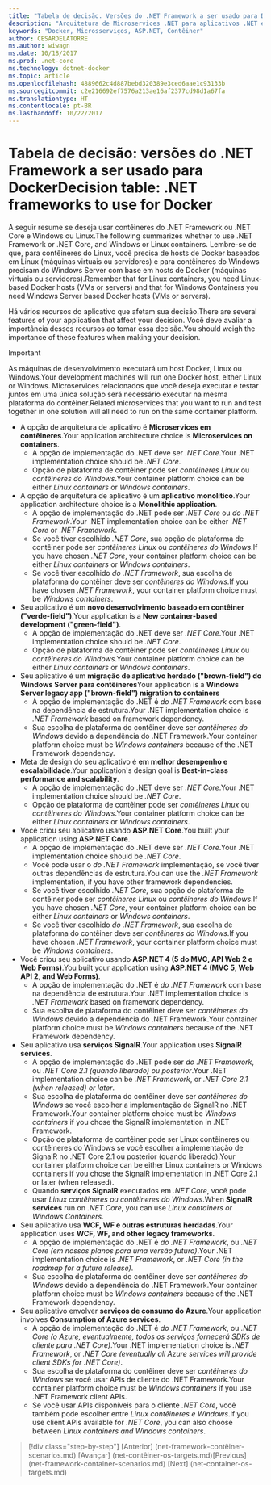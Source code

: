 ```yaml
---
title: "Tabela de decisão. Versões do .NET Framework a ser usado para Docker"
description: "Arquitetura de Microservices .NET para aplicativos .NET em contêineres | Tabela de decisão, .NET Framework a ser usado para Docker"
keywords: "Docker, Microsserviços, ASP.NET, Contêiner"
author: CESARDELATORRE
ms.author: wiwagn
ms.date: 10/18/2017
ms.prod: .net-core
ms.technology: dotnet-docker
ms.topic: article
ms.openlocfilehash: 4889662c4d887bebd320389e3ced6aae1c93133b
ms.sourcegitcommit: c2e216692ef7576a213ae16af2377cd98d1a67fa
ms.translationtype: HT
ms.contentlocale: pt-BR
ms.lasthandoff: 10/22/2017
---
```

# <a name="decision-table-net-frameworks-to-use-for-docker"></a><span data-ttu-id="f650c-105">Tabela de decisão: versões do .NET Framework a ser usado para Docker</span><span class="sxs-lookup"><span data-stu-id="f650c-105">Decision table: .NET frameworks to use for Docker</span></span>

<span data-ttu-id="f650c-106">A seguir resume se deseja usar contêineres do .NET Framework ou .NET Core e Windows ou Linux.</span><span class="sxs-lookup"><span data-stu-id="f650c-106">The following summarizes whether to use .NET Framework or .NET Core, and Windows or Linux containers.</span></span> <span data-ttu-id="f650c-107">Lembre-se de que, para contêineres do Linux, você precisa de hosts de Docker baseados em Linux (máquinas virtuais ou servidores) e para contêineres do Windows precisam do Windows Server com base em hosts de Docker (máquinas virtuais ou servidores).</span><span class="sxs-lookup"><span data-stu-id="f650c-107">Remember that for Linux containers, you need Linux-based Docker hosts (VMs or servers) and that for Windows Containers you need Windows Server based Docker hosts (VMs or servers).</span></span>

<span data-ttu-id="f650c-108">Há vários recursos do aplicativo que afetam sua decisão.</span><span class="sxs-lookup"><span data-stu-id="f650c-108">There are several features of your application that affect your decision.</span></span> <span data-ttu-id="f650c-109">Você deve avaliar a importância desses recursos ao tomar essa decisão.</span><span class="sxs-lookup"><span data-stu-id="f650c-109">You should weigh the importance of these features when making your decision.</span></span>

> [!IMPORTANT]
> <span data-ttu-id="f650c-110">As máquinas de desenvolvimento executará um host Docker, Linux ou Windows.</span><span class="sxs-lookup"><span data-stu-id="f650c-110">Your development machines will run one Docker host, either Linux or Windows.</span></span> <span data-ttu-id="f650c-111">Microservices relacionados que você deseja executar e testar juntos em uma única solução será necessário executar na mesma plataforma do contêiner.</span><span class="sxs-lookup"><span data-stu-id="f650c-111">Related microservices that you want to run and test together in one solution will all need to run on the same container platform.</span></span>

* <span data-ttu-id="f650c-112">A opção de arquitetura de aplicativo é **Microservices em contêineres**.</span><span class="sxs-lookup"><span data-stu-id="f650c-112">Your application architecture choice is **Microservices on containers**.</span></span>
    - <span data-ttu-id="f650c-113">A opção de implementação do .NET deve ser *.NET Core*.</span><span class="sxs-lookup"><span data-stu-id="f650c-113">Your .NET implementation choice should be *.NET Core*.</span></span>
    - <span data-ttu-id="f650c-114">Opção de plataforma de contêiner pode ser *contêineres Linux* ou *contêineres do Windows*.</span><span class="sxs-lookup"><span data-stu-id="f650c-114">Your container platform choice can be either *Linux containers* or *Windows containers*.</span></span>
* <span data-ttu-id="f650c-115">A opção de arquitetura de aplicativo é um **aplicativo monolítico**.</span><span class="sxs-lookup"><span data-stu-id="f650c-115">Your application architecture choice is a **Monolithic application**.</span></span>
    - <span data-ttu-id="f650c-116">A opção de implementação do .NET pode ser *.NET Core* ou *do .NET Framework*.</span><span class="sxs-lookup"><span data-stu-id="f650c-116">Your .NET implementation choice can be either *.NET Core* or *.NET Framework*.</span></span>
    - <span data-ttu-id="f650c-117">Se você tiver escolhido *.NET Core*, sua opção de plataforma de contêiner pode ser *contêineres Linux* ou *contêineres do Windows*.</span><span class="sxs-lookup"><span data-stu-id="f650c-117">If you have chosen *.NET Core*, your container platform choice can be either *Linux containers* or *Windows containers*.</span></span>
    - <span data-ttu-id="f650c-118">Se você tiver escolhido *do .NET Framework*, sua escolha de plataforma do contêiner deve ser *contêineres do Windows*.</span><span class="sxs-lookup"><span data-stu-id="f650c-118">If you have chosen *.NET Framework*, your container platform choice must be *Windows containers*.</span></span>
* <span data-ttu-id="f650c-119">Seu aplicativo é um **novo desenvolvimento baseado em contêiner ("verde-field")**.</span><span class="sxs-lookup"><span data-stu-id="f650c-119">Your application is a  **New container-based development ("green-field")**.</span></span>
    - <span data-ttu-id="f650c-120">A opção de implementação do .NET deve ser *.NET Core*.</span><span class="sxs-lookup"><span data-stu-id="f650c-120">Your .NET implementation choice should be *.NET Core*.</span></span>
    - <span data-ttu-id="f650c-121">Opção de plataforma de contêiner pode ser *contêineres Linux* ou *contêineres do Windows*.</span><span class="sxs-lookup"><span data-stu-id="f650c-121">Your container platform choice can be either *Linux containers* or *Windows containers*.</span></span>
* <span data-ttu-id="f650c-122">Seu aplicativo é um **migração de aplicativo herdado ("brown-field") do Windows Server para contêineres**</span><span class="sxs-lookup"><span data-stu-id="f650c-122">Your application is a **Windows Server legacy app ("brown-field") migration to containers**</span></span>
    - <span data-ttu-id="f650c-123">A opção de implementação do .NET é *do .NET Framework* com base na dependência de estrutura.</span><span class="sxs-lookup"><span data-stu-id="f650c-123">Your .NET implementation choice is *.NET Framework* based on framework dependency.</span></span>
    - <span data-ttu-id="f650c-124">Sua escolha de plataforma do contêiner deve ser *contêineres do Windows* devido a dependência do .NET Framework.</span><span class="sxs-lookup"><span data-stu-id="f650c-124">Your container platform choice must be *Windows containers* because of the .NET Framework dependency.</span></span>
* <span data-ttu-id="f650c-125">Meta de design do seu aplicativo é **em melhor desempenho e escalabilidade**.</span><span class="sxs-lookup"><span data-stu-id="f650c-125">Your application's design goal is **Best-in-class performance and scalability**.</span></span>
    - <span data-ttu-id="f650c-126">A opção de implementação do .NET deve ser *.NET Core*.</span><span class="sxs-lookup"><span data-stu-id="f650c-126">Your .NET implementation choice should be *.NET Core*.</span></span>
    - <span data-ttu-id="f650c-127">Opção de plataforma de contêiner pode ser *contêineres Linux* ou *contêineres do Windows*.</span><span class="sxs-lookup"><span data-stu-id="f650c-127">Your container platform choice can be either *Linux containers* or *Windows containers*.</span></span>
* <span data-ttu-id="f650c-128">Você criou seu aplicativo usando **ASP.NET Core**.</span><span class="sxs-lookup"><span data-stu-id="f650c-128">You built your application using **ASP.NET Core**.</span></span>
    - <span data-ttu-id="f650c-129">A opção de implementação do .NET deve ser *.NET Core*.</span><span class="sxs-lookup"><span data-stu-id="f650c-129">Your .NET implementation choice should be *.NET Core*.</span></span>
    - <span data-ttu-id="f650c-130">Você pode usar o *do .NET Framework* implementação, se você tiver outras dependências de estrutura.</span><span class="sxs-lookup"><span data-stu-id="f650c-130">You can use the *.NET Framework* implementation, if you have other framework dependencies.</span></span>
    - <span data-ttu-id="f650c-131">Se você tiver escolhido *.NET Core*, sua opção de plataforma de contêiner pode ser *contêineres Linux* ou *contêineres do Windows*.</span><span class="sxs-lookup"><span data-stu-id="f650c-131">If you have chosen *.NET Core*, your container platform choice can be either *Linux containers* or *Windows containers*.</span></span>
    - <span data-ttu-id="f650c-132">Se você tiver escolhido *do .NET Framework*, sua escolha de plataforma do contêiner deve ser *contêineres do Windows*.</span><span class="sxs-lookup"><span data-stu-id="f650c-132">If you have chosen *.NET Framework*, your container platform choice must be *Windows containers*.</span></span>
* <span data-ttu-id="f650c-133">Você criou seu aplicativo usando **ASP.NET 4 (5 do MVC, API Web 2 e Web Forms)**.</span><span class="sxs-lookup"><span data-stu-id="f650c-133">You built your application using **ASP.NET 4 (MVC 5, Web API 2, and Web Forms)**.</span></span>
    - <span data-ttu-id="f650c-134">A opção de implementação do .NET é *do .NET Framework* com base na dependência de estrutura.</span><span class="sxs-lookup"><span data-stu-id="f650c-134">Your .NET implementation choice is *.NET Framework* based on framework dependency.</span></span>
    - <span data-ttu-id="f650c-135">Sua escolha de plataforma do contêiner deve ser *contêineres do Windows* devido a dependência do .NET Framework.</span><span class="sxs-lookup"><span data-stu-id="f650c-135">Your container platform choice must be *Windows containers* because of the .NET Framework dependency.</span></span>
* <span data-ttu-id="f650c-136">Seu aplicativo usa **serviços SignalR**.</span><span class="sxs-lookup"><span data-stu-id="f650c-136">Your application uses **SignalR services**.</span></span>
    - <span data-ttu-id="f650c-137">A opção de implementação do .NET pode ser *do .NET Framework*, ou *.NET Core 2.1 (quando liberado) ou posterior*.</span><span class="sxs-lookup"><span data-stu-id="f650c-137">Your .NET implementation choice can be *.NET Framework*, or *.NET Core 2.1 (when released) or later*.</span></span>
    - <span data-ttu-id="f650c-138">Sua escolha de plataforma do contêiner deve ser *contêineres do Windows* se você escolher a implementação de SignalR no .NET Framework.</span><span class="sxs-lookup"><span data-stu-id="f650c-138">Your container platform choice must be *Windows containers* if you chose the SignalR implementation in .NET Framework.</span></span>
    - <span data-ttu-id="f650c-139">Opção de plataforma de contêiner pode ser Linux contêineres ou contêineres do Windows se você escolher a implementação de SignalR no .NET Core 2.1 ou posterior (quando liberado).</span><span class="sxs-lookup"><span data-stu-id="f650c-139">Your container platform choice can be either Linux containers or Windows containers if you chose the SignalR implementation in .NET Core 2.1 or later (when released).</span></span>  
    - <span data-ttu-id="f650c-140">Quando **serviços SignalR** executados em *.NET Core*, você pode usar *Linux contêineres ou contêineres do Windows*.</span><span class="sxs-lookup"><span data-stu-id="f650c-140">When **SignalR services** run on *.NET Core*, you can use *Linux containers or Windows Containers*.</span></span>
* <span data-ttu-id="f650c-141">Seu aplicativo usa **WCF, WF e outras estruturas herdadas**.</span><span class="sxs-lookup"><span data-stu-id="f650c-141">Your application uses **WCF, WF, and other legacy frameworks**.</span></span>
    - <span data-ttu-id="f650c-142">A opção de implementação do .NET é *do .NET Framework*, ou *.NET Core (em nossos planos para uma versão futura)*.</span><span class="sxs-lookup"><span data-stu-id="f650c-142">Your .NET implementation choice is *.NET Framework*, or *.NET Core (in the roadmap for a future release)*.</span></span>
    - <span data-ttu-id="f650c-143">Sua escolha de plataforma do contêiner deve ser *contêineres do Windows* devido a dependência do .NET Framework.</span><span class="sxs-lookup"><span data-stu-id="f650c-143">Your container platform choice must be *Windows containers* because of the .NET Framework dependency.</span></span>
* <span data-ttu-id="f650c-144">Seu aplicativo envolver **serviços de consumo do Azure**.</span><span class="sxs-lookup"><span data-stu-id="f650c-144">Your application involves **Consumption of Azure services**.</span></span>
    - <span data-ttu-id="f650c-145">A opção de implementação do .NET é *do .NET Framework*, ou *.NET Core (o Azure, eventualmente, todos os serviços fornecerá SDKs de cliente para .NET Core)*.</span><span class="sxs-lookup"><span data-stu-id="f650c-145">Your .NET implementation choice is *.NET Framework*, or *.NET Core (eventually all Azure services will provide client SDKs for .NET Core)*.</span></span>
    - <span data-ttu-id="f650c-146">Sua escolha de plataforma do contêiner deve ser *contêineres do Windows* se você usar APIs de cliente do .NET Framework.</span><span class="sxs-lookup"><span data-stu-id="f650c-146">Your container platform choice must be *Windows containers* if you use .NET Framework client APIs.</span></span>
    - <span data-ttu-id="f650c-147">Se você usar APIs disponíveis para o cliente *.NET Core*, você também pode escolher entre *Linux contêineres e Windows*.</span><span class="sxs-lookup"><span data-stu-id="f650c-147">If you use client APIs available for *.NET Core*, you can also choose between *Linux containers and Windows containers*.</span></span>

>[!div class="step-by-step"]
<span data-ttu-id="f650c-148">[Anterior] (net-framework-contêiner-scenarios.md) [Avançar] (net-contêiner-os-targets.md)</span><span class="sxs-lookup"><span data-stu-id="f650c-148">[Previous] (net-framework-container-scenarios.md) [Next] (net-container-os-targets.md)</span></span>
